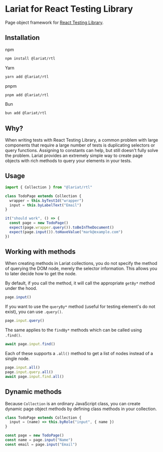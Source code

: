 # Lariat for React Testing Library

Page object framework for
[React Testing Library](https://testing-library.com/docs/react-testing-library/intro).

## Installation

npm

```bash
npm install @lariat/rtl
```

Yarn

```bash
yarn add @lariat/rtl
```

pnpm

```bash
pnpm add @lariat/rtl
```

Bun

```bash
bun add @lariat/rtl
```

## Why?

When writing tests with React Testing Library, a common problem with large
components that require a large number of tests is duplicating selectors or
query functions. Assigning to constants can help, but still doesn't fully solve
the problem. Lariat provides an extremely simple way to create page objects with
rich methods to query your elements in your tests.

## Usage

```javascript
import { Collection } from "@lariat/rtl"

class TodoPage extends Collection {
  wrapper = this.byTestId("wrapper")
  input = this.byLabelText("Email")
}

it("should work", () => {
  const page = new TodoPage()
  expect(page.wrapper.query()).toBeInTheDocument()
  expect(page.input()).toHaveValue("mark@example.com")
})
```

## Working with methods

When creating methods in Lariat collections, you do not specify the method of
querying the DOM node, merely the selector information. This allows you to later
decide how to get the node.

By default, if you call the method, it will call the appropriate `getBy*` method
under the hood.

```javascript
page.input()
```

If you want to use the `queryBy*` method (useful for testing element's do not
exist), you can use `.query()`.

```javascript
page.input.query()
```

The same applies to the `findBy*` methods which can be called using `.find()`.

```javascript
await page.input.find()
```

Each of these supports a `.all()` method to get a list of nodes instead of a
single node.

```javascript
page.input.all()
page.input.query.all()
await page.input.find.all()
```

## Dynamic methods

Because `Collection` is an ordinary JavaScript class, you can create dynamic
page object methods by defining class methods in your collection.

```javascript
class TodoPage extends Collection {
  input = (name) => this.byRole("input", { name })
}

const page = new TodoPage()
const name = page.input("Name")
const email = page.input("Email")
```
